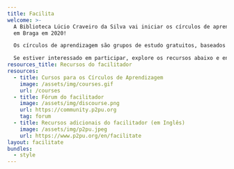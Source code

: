 ```yaml
---
title: Facilita
welcome: >-
  A Biblioteca Lúcio Craveiro da Silva vai iniciar os círculos de aprendizagem
  em Braga em 2020! 

  Os círculos de aprendizagem são grupos de estudo gratuitos, baseados nos interesses dos participantes e liderados por um facilitador. O facilitador não precisa ser um especialista no assunto, pelo que com algum treino e prática, qualquer pessoa pode facilitar.

  Se estiver interessado em participar, explore os recursos abaixo e entre em contacto para colaborar connosco!
resources_title: Recursos do facilitador
resources:
  - title: Cursos para os Círculos de Aprendizagem
    image: /assets/img/courses.gif
    url: /courses
  - title: Fórum do facilitador
    image: /assets/img/discourse.png
    url: https://community.p2pu.org
    tag: forum
  - title: Recursos adicionais do facilitador (em Inglês)
    image: /assets/img/p2pu.jpeg
    url: https://www.p2pu.org/en/facilitate
layout: facilitate
bundles:
  - style
---
```

